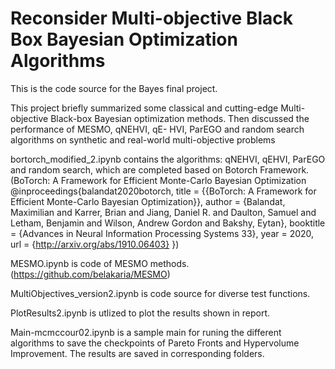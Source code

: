 # Reconsider Multi-objective Black Box Bayesian Optimization Algorithms

This is the code source for the Bayes final project.

This project briefly summarized some classical and cutting-edge
Multi-objective Black-box Bayesian optimization methods.
Then discussed the performance of MESMO, qNEHVI, qE-
HVI, ParEGO and random search algorithms on synthetic
and real-world multi-objective problems

bortorch_modified_2.ipynb contains the algorithms: qNEHVI, qEHVI, ParEGO and random search, which are completed based on Botorch Framework. (BoTorch: A Framework for Efficient Monte-Carlo Bayesian Optimization
@inproceedings{balandat2020botorch,
  title = {{BoTorch: A Framework for Efficient Monte-Carlo Bayesian Optimization}},
  author = {Balandat, Maximilian and Karrer, Brian and Jiang, Daniel R. and Daulton, Samuel and Letham, Benjamin and Wilson, Andrew Gordon and Bakshy, Eytan},
  booktitle = {Advances in Neural Information Processing Systems 33},
  year = 2020,
  url = {http://arxiv.org/abs/1910.06403}
})


MESMO.ipynb is code of MESMO methods. (https://github.com/belakaria/MESMO)

MultiObjectives_version2.ipynb is code source for diverse test functions.

PlotResults2.ipynb is utlized to plot the results shown in report.

Main-mcmccour02.ipynb is a sample main for runing the different algorithms to save the checkpoints of Pareto Fronts and Hypervolume Improvement. The results are saved in corresponding folders. 
